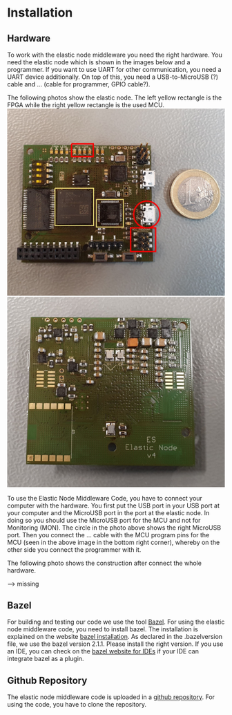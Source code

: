 # Installation

## Hardware

To work with the elastic node middleware you need the right hardware. 
You need the elastic node which is shown in the images below and a programmer.
If you want to use UART for other communication, you need a UART device additionally.
On top of this, you need a USB-to-MicroUSB (?) cable and ... (cable for programmer, GPIO cable?).

The following photos show the elastic node. 
The left yellow rectangle is the FPGA while the right yellow rectangle is the used MCU. 
![](images/elasticNodeFrontEdit.jpg)
![](images/elasticNodeBack.jpg)

To use the Elastic Node Middleware Code, you have to connect your computer with the hardware.
You first put the USB port in your USB port at your computer and the MicroUSB port in the port at the elastic node.
In doing so you should use the MicroUSB port for the MCU and not for Monitoring (MON).
The circle in the photo above shows the right MicroUSB port. 
Then you connect the ... cable with the MCU program pins for the MCU (seen in the above image in the bottom right corner), whereby on the other side you connect the programmer with it.

The following photo shows the construction after connect the whole hardware.
 
 --> missing 

## Bazel

For building and testing our code we use the tool [Bazel](https://www.bazel.build/).
For using the elastic node middleware code, you need to install bazel.
The installation is explained on the website [bazel installation](https://docs.bazel.build/versions/2.2.0/install.html).
As declared in the .bazelversion file, we use the bazel version 2.1.1.
Please install the right version.
If you use an IDE, you can check on the [bazel website for IDEs](https://docs.bazel.build/versions/2.2.0/ide.html) if your IDE can integrate bazel as a plugin.

## Github Repository

The elastic node middleware code is uploaded in a [github repository](https://github.com/es-ude/ElasticNodeMiddleware).
For using the code, you have to clone the repository. 
